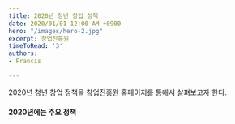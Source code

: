 ```yaml
---
title: 2020년 청년 창업 정책
date: 2020/01/01 12:00 AM +0900
hero: "/images/hero-2.jpg"
excerpt: 창업진흥원
timeToRead: '3'
authors:
- Francis

---
```

2020년 청년 창업 정책을 창업진흥원 홈페이지를 통해서 살펴보고자 한다.

#### 2020년에는 주요 정책